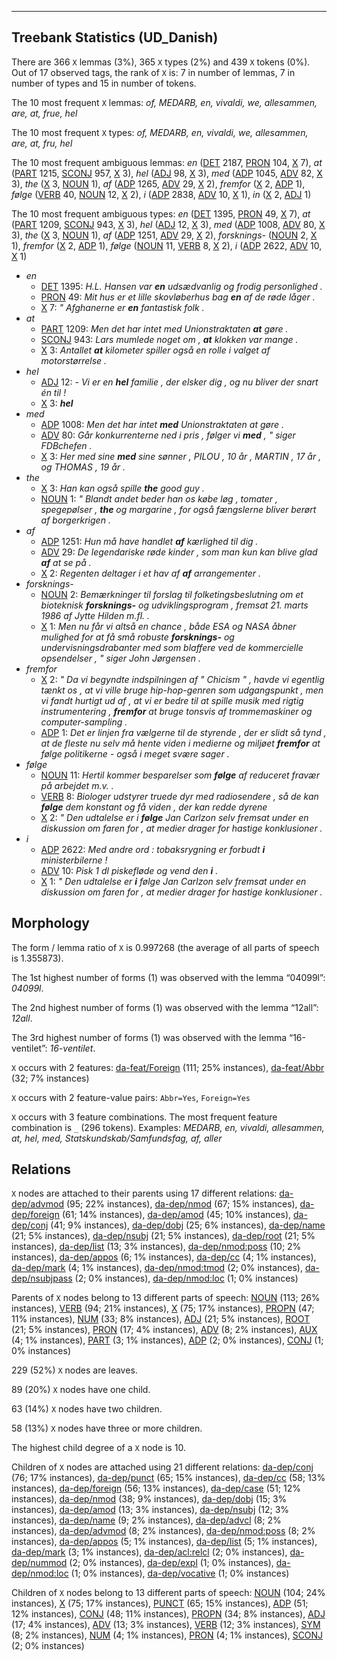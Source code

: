 

--------------------------------------------------------------------------------

## Treebank Statistics (UD_Danish)

There are 366 `X` lemmas (3%), 365 `X` types (2%) and 439 `X` tokens (0%).
Out of 17 observed tags, the rank of `X` is: 7 in number of lemmas, 7 in number of types and 15 in number of tokens.

The 10 most frequent `X` lemmas: <em>of, MEDARB, en, vivaldi, we, allesammen, are, at, frue, hel</em>

The 10 most frequent `X` types:  <em>of, MEDARB, en, vivaldi, we, allesammen, are, at, fru, hel</em>

The 10 most frequent ambiguous lemmas: <em>en</em> ([DET]() 2187, [PRON]() 104, [X]() 7), <em>at</em> ([PART]() 1215, [SCONJ]() 957, [X]() 3), <em>hel</em> ([ADJ]() 98, [X]() 3), <em>med</em> ([ADP]() 1045, [ADV]() 82, [X]() 3), <em>the</em> ([X]() 3, [NOUN]() 1), <em>af</em> ([ADP]() 1265, [ADV]() 29, [X]() 2), <em>fremfor</em> ([X]() 2, [ADP]() 1), <em>følge</em> ([VERB]() 40, [NOUN]() 12, [X]() 2), <em>i</em> ([ADP]() 2838, [ADV]() 10, [X]() 1), <em>in</em> ([X]() 2, [ADJ]() 1)

The 10 most frequent ambiguous types:  <em>en</em> ([DET]() 1395, [PRON]() 49, [X]() 7), <em>at</em> ([PART]() 1209, [SCONJ]() 943, [X]() 3), <em>hel</em> ([ADJ]() 12, [X]() 3), <em>med</em> ([ADP]() 1008, [ADV]() 80, [X]() 3), <em>the</em> ([X]() 3, [NOUN]() 1), <em>af</em> ([ADP]() 1251, [ADV]() 29, [X]() 2), <em>forsknings-</em> ([NOUN]() 2, [X]() 1), <em>fremfor</em> ([X]() 2, [ADP]() 1), <em>følge</em> ([NOUN]() 11, [VERB]() 8, [X]() 2), <em>i</em> ([ADP]() 2622, [ADV]() 10, [X]() 1)


* <em>en</em>
  * [DET]() 1395: <em>H.L. Hansen var <b>en</b> udsædvanlig og frodig personlighed .</em>
  * [PRON]() 49: <em>Mit hus er et lille skovløberhus bag <b>en</b> af de røde låger .</em>
  * [X]() 7: <em>" Afghanerne er <b>en</b> fantastisk folk .</em>
* <em>at</em>
  * [PART]() 1209: <em>Men det har intet med Unionstraktaten <b>at</b> gøre .</em>
  * [SCONJ]() 943: <em>Lars mumlede noget om , <b>at</b> klokken var mange .</em>
  * [X]() 3: <em>Antallet <b>at</b> kilometer spiller også en rolle i valget af motorstørrelse .</em>
* <em>hel</em>
  * [ADJ]() 12: <em>- Vi er en <b>hel</b> familie , der elsker dig , og nu bliver der snart én til !</em>
  * [X]() 3: <em><b>hel</b></em>
* <em>med</em>
  * [ADP]() 1008: <em>Men det har intet <b>med</b> Unionstraktaten at gøre .</em>
  * [ADV]() 80: <em>Går konkurrenterne ned i pris , følger vi <b>med</b> , " siger FDBchefen .</em>
  * [X]() 3: <em>Her med sine <b>med</b> sine sønner , PILOU , 10 år , MARTIN , 17 år , og THOMAS , 19 år .</em>
* <em>the</em>
  * [X]() 3: <em>Han kan også spille <b>the</b> good guy .</em>
  * [NOUN]() 1: <em>" Blandt andet beder han os købe løg , tomater , spegepølser , <b>the</b> og margarine , for også fængslerne bliver berørt af borgerkrigen .</em>
* <em>af</em>
  * [ADP]() 1251: <em>Hun må have handlet <b>af</b> kærlighed til dig .</em>
  * [ADV]() 29: <em>De legendariske røde kinder , som man kun kan blive glad <b>af</b> at se på .</em>
  * [X]() 2: <em>Regenten deltager i et hav af <b>af</b> arrangementer .</em>
* <em>forsknings-</em>
  * [NOUN]() 2: <em>Bemærkninger til forslag til folketingsbeslutning om et bioteknisk <b>forsknings-</b> og udviklingsprogram , fremsat 21. marts 1986 af Jytte Hilden m.fl. .</em>
  * [X]() 1: <em>Men nu får vi altså en chance , både ESA og NASA åbner mulighed for at få små robuste <b>forsknings-</b> og undervisningsdrabanter med som blaffere ved de kommercielle opsendelser , " siger John Jørgensen .</em>
* <em>fremfor</em>
  * [X]() 2: <em>" Da vi begyndte indspilningen af " Chicism " , havde vi egentlig tænkt os , at vi ville bruge hip-hop-genren som udgangspunkt , men vi fandt hurtigt ud af , at vi er bedre til at spille musik med rigtig instrumentering , <b>fremfor</b> at bruge tonsvis af trommemaskiner og computer-sampling .</em>
  * [ADP]() 1: <em>Det er linjen fra vælgerne til de styrende , der er slidt så tynd , at de fleste nu selv må hente viden i medierne og miljøet <b>fremfor</b> at følge politikerne - også i meget svære sager .</em>
* <em>følge</em>
  * [NOUN]() 11: <em>Hertil kommer besparelser som <b>følge</b> af reduceret fravær på arbejdet m.v. .</em>
  * [VERB]() 8: <em>Biologer udstyrer truede dyr med radiosendere , så de kan <b>følge</b> dem konstant og få viden , der kan redde dyrene</em>
  * [X]() 2: <em>" Den udtalelse er i <b>følge</b> Jan Carlzon selv fremsat under en diskussion om faren for , at medier drager for hastige konklusioner .</em>
* <em>i</em>
  * [ADP]() 2622: <em>Med andre ord : tobaksrygning er forbudt <b>i</b> ministerbilerne !</em>
  * [ADV]() 10: <em>Pisk 1 dl piskefløde og vend den <b>i</b> .</em>
  * [X]() 1: <em>" Den udtalelse er <b>i</b> følge Jan Carlzon selv fremsat under en diskussion om faren for , at medier drager for hastige konklusioner .</em>

## Morphology

The form / lemma ratio of `X` is 0.997268 (the average of all parts of speech is 1.355873).

The 1st highest number of forms (1) was observed with the lemma “04099l”: <em>04099l</em>.

The 2nd highest number of forms (1) was observed with the lemma “12all”: <em>12all</em>.

The 3rd highest number of forms (1) was observed with the lemma “16-ventilet”: <em>16-ventilet</em>.

`X` occurs with 2 features: [da-feat/Foreign]() (111; 25% instances), [da-feat/Abbr]() (32; 7% instances)

`X` occurs with 2 feature-value pairs: `Abbr=Yes`, `Foreign=Yes`

`X` occurs with 3 feature combinations.
The most frequent feature combination is `_` (296 tokens).
Examples: <em>MEDARB, en, vivaldi, allesammen, at, hel, med, Statskundskab/Samfundsfag, af, aller</em>


## Relations

`X` nodes are attached to their parents using 17 different relations: [da-dep/advmod]() (95; 22% instances), [da-dep/nmod]() (67; 15% instances), [da-dep/foreign]() (61; 14% instances), [da-dep/amod]() (45; 10% instances), [da-dep/conj]() (41; 9% instances), [da-dep/dobj]() (25; 6% instances), [da-dep/name]() (21; 5% instances), [da-dep/nsubj]() (21; 5% instances), [da-dep/root]() (21; 5% instances), [da-dep/list]() (13; 3% instances), [da-dep/nmod:poss]() (10; 2% instances), [da-dep/appos]() (6; 1% instances), [da-dep/cc]() (4; 1% instances), [da-dep/mark]() (4; 1% instances), [da-dep/nmod:tmod]() (2; 0% instances), [da-dep/nsubjpass]() (2; 0% instances), [da-dep/nmod:loc]() (1; 0% instances)

Parents of `X` nodes belong to 13 different parts of speech: [NOUN]() (113; 26% instances), [VERB]() (94; 21% instances), [X]() (75; 17% instances), [PROPN]() (47; 11% instances), [NUM]() (33; 8% instances), [ADJ]() (21; 5% instances), [ROOT]() (21; 5% instances), [PRON]() (17; 4% instances), [ADV]() (8; 2% instances), [AUX]() (4; 1% instances), [PART]() (3; 1% instances), [ADP]() (2; 0% instances), [CONJ]() (1; 0% instances)

229 (52%) `X` nodes are leaves.

89 (20%) `X` nodes have one child.

63 (14%) `X` nodes have two children.

58 (13%) `X` nodes have three or more children.

The highest child degree of a `X` node is 10.

Children of `X` nodes are attached using 21 different relations: [da-dep/conj]() (76; 17% instances), [da-dep/punct]() (65; 15% instances), [da-dep/cc]() (58; 13% instances), [da-dep/foreign]() (56; 13% instances), [da-dep/case]() (51; 12% instances), [da-dep/nmod]() (38; 9% instances), [da-dep/dobj]() (15; 3% instances), [da-dep/amod]() (13; 3% instances), [da-dep/nsubj]() (12; 3% instances), [da-dep/name]() (9; 2% instances), [da-dep/advcl]() (8; 2% instances), [da-dep/advmod]() (8; 2% instances), [da-dep/nmod:poss]() (8; 2% instances), [da-dep/appos]() (5; 1% instances), [da-dep/list]() (5; 1% instances), [da-dep/mark]() (3; 1% instances), [da-dep/acl:relcl]() (2; 0% instances), [da-dep/nummod]() (2; 0% instances), [da-dep/expl]() (1; 0% instances), [da-dep/nmod:loc]() (1; 0% instances), [da-dep/vocative]() (1; 0% instances)

Children of `X` nodes belong to 13 different parts of speech: [NOUN]() (104; 24% instances), [X]() (75; 17% instances), [PUNCT]() (65; 15% instances), [ADP]() (51; 12% instances), [CONJ]() (48; 11% instances), [PROPN]() (34; 8% instances), [ADJ]() (17; 4% instances), [ADV]() (13; 3% instances), [VERB]() (12; 3% instances), [SYM]() (8; 2% instances), [NUM]() (4; 1% instances), [PRON]() (4; 1% instances), [SCONJ]() (2; 0% instances)

